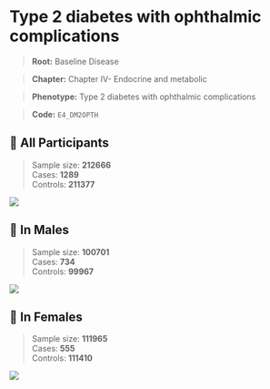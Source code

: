 # Type 2 diabetes with ophthalmic complications

> **Root:** Baseline Disease  

> **Chapter:** Chapter IV- Endocrine and metabolic  

> **Phenotype:** Type 2 diabetes with ophthalmic complications  

> **Code:** `E4_DM2OPTH`

## 🧪 All Participants  
> Sample size: **212666**  
> Cases: **1289**  
> Controls: **211377**
<img src="/Disease/Figures/ALL/Incidence/E4_DM2OPTH.png"/>
<CsvTable src="/Disease/Data/ALL/Incidence/COX_E4_DM2OPTH.csv" label="🔍 View full results" />

## 👨 In Males  
> Sample size: **100701**  
> Cases: **734**  
> Controls: **99967**
<img src="/Disease/Figures/Male/Incidence/E4_DM2OPTH.png"/>
<CsvTable src="/Disease/Data/Male/Incidence/COX_E4_DM2OPTH.csv" label="🔍 View full results" />

## 👩 In Females  
> Sample size: **111965**  
> Cases: **555**  
> Controls: **111410**
<img src="/Disease/Figures/Female/Incidence/E4_DM2OPTH.png"/>
<CsvTable src="/Disease/Data/Female/Incidence/COX_E4_DM2OPTH.csv" label="🔍 View full results" />
